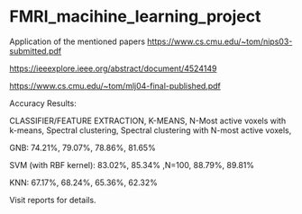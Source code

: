 # FMRI_macihine_learning_project
Application of the mentioned papers 
https://www.cs.cmu.edu/~tom/nips03-submitted.pdf


https://ieeexplore.ieee.org/abstract/document/4524149


https://www.cs.cmu.edu/~tom/mlj04-final-published.pdf



 
 Accuracy Results:
 
 
  
  CLASSIFIER/FEATURE EXTRACTION, K-MEANS, N-Most active voxels with k-means, Spectral clustering, Spectral clustering with N-most
  active voxels, 
  
  
  
  GNB: 74.21%,  79.07%, 78.86%, 81.65%



SVM (with RBF kernel):  83.02%, 85.34% ,N=100, 88.79%,  89.81%




  KNN:  67.17%,  68.24%,  65.36%,  62.32%
  
  Visit reports for details.
